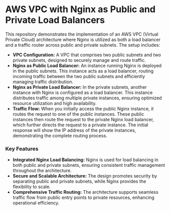 # AWS VPC with Nginx as Public and Private Load Balancers

This repository demonstrates the implementation of an AWS VPC (Virtual Private Cloud) architecture where Nginx is utilized as both a load balancer and a traffic router across public and private subnets. The setup includes:

- **VPC Configuration:** A VPC that comprises two public subnets and two private subnets, designed to securely manage and route traffic.
- **Nginx as Public Load Balancer:** An instance running Nginx is deployed in the public subnets. This instance acts as a load balancer, routing incoming traffic between the two public subnets and efficiently managing traffic distribution.
- **Nginx as Private Load Balancer:** In the private subnets, another instance with Nginx is configured as a load balancer. This instance distributes traffic among multiple private instances, ensuring optimized resource utilization and high availability.
- **Traffic Flow:** When you initially access the public Nginx instance, it routes the request to one of the public instances. These public instances then route the request to the private Nginx load balancer, which further directs the request to a private instance. The initial response will show the IP address of the private instances, demonstrating the complete routing process.

### Key Features
- **Integrated Nginx Load Balancing:** Nginx is used for load balancing in both public and private subnets, ensuring consistent traffic management throughout the architecture.
- **Secure and Scalable Architecture:** The design promotes security by separating public and private subnets, while Nginx provides the flexibility to scale.
- **Comprehensive Traffic Routing:** The architecture supports seamless traffic flow from public entry points to private resources, enhancing operational efficiency.
